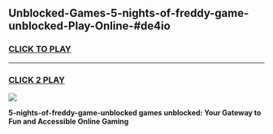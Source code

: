 
## Unblocked-Games-5-nights-of-freddy-game-unblocked-Play-Online-#de4io
<h3>
<a href="https://premium.freeplayer.one?title=5-nights-of-freddy-game-unblocked&ref=27F">CLICK TO PLAY</a></h3>
<hr>

<h3>
<a href="https://premium.freeplayer.one?title=5-nights-of-freddy-game-unblocked&ref=27F">CLICK 2 PLAY</a>
  
</h3>

<a href="https://premium.freeplayer.one?title=5-nights-of-freddy-game-unblocked&ref=27F"><img src="https://clearcache.store/games.png"></a>


**5-nights-of-freddy-game-unblocked games unblocked: Your Gateway to Fun and Accessible Online Gaming**
